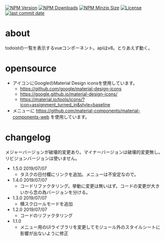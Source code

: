   [![NPM Version][npm-version-image]][npm-site-url]
  [![NPM Downloads][downloads-image]][npm-site-url]
  [![NPM Minzip Size][npm-minzip-filesize]][npm-site-url]
  [![License][license-image]][npm-site-url]
  [![last commit date][last-commit-date-image]][npm-site-url]

<!--URL定義一覧 -->
[npm-site-url]: https://npmjs.org/package/@fushihara/vue-todoist-list
[npm-version-image]: https://img.shields.io/npm/v/@fushihara/vue-todoist-list.svg
[downloads-image]: https://img.shields.io/npm/dm/@fushihara/vue-todoist-list.svg
[npm-minzip-filesize]: https://img.shields.io/bundlephobia/minzip/@fushihara/vue-todoist-list.svg
[license-image]: https://img.shields.io/npm/l/@fushihara/vue-todoist-list.svg
[last-commit-date-image]: https://img.shields.io/github/last-commit/fushihara/vue-online-document-list.svg

# about
todoistの一覧を表示するvueコンポーネント。apiはv8。とりあえず動く。

# opensource

- アイコンにGoogleのMaterial Design iconsを使用しています。
    - https://github.com/google/material-design-icons
    - https://google.github.io/material-design-icons/
    - https://material.io/tools/icons/?icon=assignment_turned_in&style=baseline
- メニューに https://github.com/material-components/material-components-web を使用しています。

# changelog

メジャーバージョンが破壊的変更あり。マイナーバージョンは破壊的変更無し。リビジョンバージョンは使いません。

- 1.5.0 2019/07/07
  - タスクの日付欄にリンクを追加。メニューは不安定なので。
- 1.4.0 2019/07/07
  - コードリファクタリング。挙動に変更は無いはず。コードの変更が大きいから念の為バージョンを分ける。
- 1.3.0 2019/07/07
  - 横スクロールモードを追加
- 1.2.0 2019/07/07
  - コードのリファクタリング
- 1.1.0
  - メニュー用のUIライブラリを変更してモジュール外のスタイルシートに影響が出ないように修正
